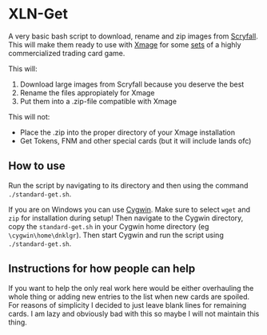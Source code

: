 # XLN-Get

A very basic bash script to download, rename and zip images from [Scryfall](https://scryfall.com/). This will make them ready to use with [Xmage](https://github.com/magefree/mage) for some [sets](https://en.wikipedia.org/wiki/List_of_Magic:_The_Gathering_sets) of a highly commercialized trading card game.

This will:
1. Download large images from Scryfall because you deserve the best
2. Rename the files appropiately for Xmage
3. Put them into a .zip-file compatible with Xmage

This will not:
- Place the .zip into the proper directory of your Xmage installation
- Get Tokens, FNM and other special cards (but it will include lands ofc)

## How to use

Run the script by navigating to its directory and then using the command `./standard-get.sh`.

If you are on Windows you can use [Cygwin](https://www.cygwin.com/). Make sure to select `wget` and `zip` for installation during setup! Then navigate to the Cygwin directory, copy the `standard-get.sh` in your Cygwin home directory (eg `\cygwin\home\dnklgr`). Then start Cygwin and run the script using `./standard-get.sh`.

## Instructions for how people can help

If you want to help the only real work here would be either overhauling the whole thing or adding new entries to the list when new cards are spoiled. For reasons of simplicity I decided to just leave blank lines for remaining cards. I am lazy and obviously bad with this so maybe I will not maintain this thing.